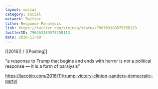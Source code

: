 ```yaml
---
layout: social
category: social
network: Twitter
title: Response Paralysis
link: https://twitter.com/steinea/status/796363189575258113
twitterID: 796363189575258113
date: 2016-11-09
---
```


[[2016]] / [[Posting]]

"a response to Trump that begins and ends with horror is not a political response — it is a form of paralysis"

<https://jacobin.com/2016/11/trump-victory-clinton-sanders-democratic-party/>

